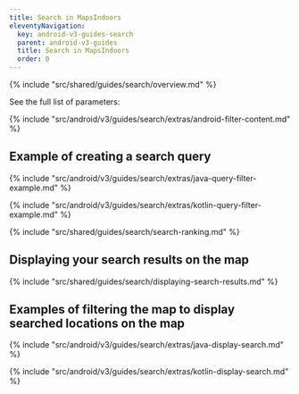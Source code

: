 ```yaml
---
title: Search in MapsIndoors
eleventyNavigation:
  key: android-v3-guides-search
  parent: android-v3-guides
  title: Search in MapsIndoors
  order: 0
---
```


{% include "src/shared/guides/search/overview.md" %}

See the full list of parameters:

{% include "src/android/v3/guides/search/extras/android-filter-content.md" %}

## Example of creating a search query

<mi-tabs>
<mi-tab label="Java" tab-for="java"></mi-tab>
<mi-tab label="Kotlin" tab-for="kotlin"></mi-tab>
<mi-tab-panel id="java">

{% include "src/android/v3/guides/search/extras/java-query-filter-example.md" %}

</mi-tab-panel>
<mi-tab-panel id="kotlin">

{% include "src/android/v3/guides/search/extras/kotlin-query-filter-example.md" %}

</mi-tab-panel>
</mi-tabs>

{% include "src/shared/guides/search/search-ranking.md" %}

## Displaying your search results on the map

{% include "src/shared/guides/search/displaying-search-results.md" %}

## Examples of filtering the map to display searched locations on the map

<mi-tabs>
<mi-tab label="Java" tab-for="androidJava"></mi-tab>
<mi-tab label="Kotlin" tab-for="androidKotlin"></mi-tab>
<mi-tab-panel id="androidJava">

{% include "src/android/v3/guides/search/extras/java-display-search.md" %}

</mi-tab-panel>
<mi-tab-panel id="androidKotlin">

{% include "src/android/v3/guides/search/extras/kotlin-display-search.md" %}

</mi-tab-panel>
</mi-tabs>

